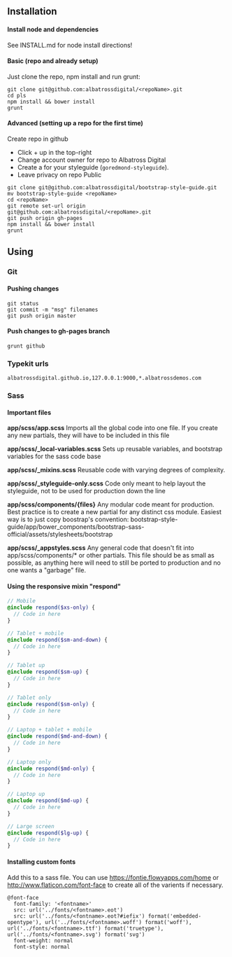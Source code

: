 ## Installation

#### Install node and dependencies

See INSTALL.md for node install directions!

#### Basic (repo and  already setup)
Just clone the repo, npm install and run grunt:
```
git clone git@github.com:albatrossdigital/<repoName>.git
cd pls
npm install && bower install 
grunt
```

#### Advanced (setting up a repo for the first time)
Create repo in github
* Click + up in the top-right
* Change account owner for repo to Albatross Digital
* Create a <repoName> for your styleguide (`goredmond-styleguide`). 
* Leave privacy on repo Public
```
git clone git@github.com:albatrossdigital/bootstrap-style-guide.git
mv bootstrap-style-guide <repoName>
cd <repoName>
git remote set-url origin git@github.com:albatrossdigital/<repoName>.git
git push origin gh-pages
npm install && bower install 
grunt
```

## Using

### Git

#### Pushing changes
```
git status
git commit -m "msg" filenames
git push origin master
```

#### Push changes to gh-pages branch
```
grunt github
```

### Typekit urls
```
albatrossdigital.github.io,127.0.0.1:9000,*.albatrossdemos.com
```

### Sass

#### Important files

**app/scss/app.scss**
Imports all the global code into one file. If you create any new partials, they will have to be included in this file

**app/scss/_local-variables.scss**
Sets up reusable variables, and bootstrap variables for the sass code base

**app/scss/_mixins.scss**
Reusable code with varying degrees of complexity.

**app/scss/_styleguide-only.scss**
Code only meant to help layout the styleguide, not to be used for production down the line

**app/scss/components/{files}**
Any modular code meant for production.  Best practice is to create a new partial for any distinct css module.  Easiest way is to just copy boostrap's convention: bootstrap-style-guide/app/bower_components/bootstrap-sass-official/assets/stylesheets/bootstrap 

**app/scss/_appstyles.scss**
Any general code that doesn't fit into app/scss/components/* or other partials.  This file should be as small as possible, as anything here will need to still be ported to production and no one wants a "garbage" file.

#### Using the responsive mixin "respond"

```scss
// Mobile
@include respond($xs-only) {
  // Code in here
}

// Tablet + mobile
@include respond($sm-and-down) {
  // Code in here
}

// Tablet up
@include respond($sm-up) {
  // Code in here
}

// Tablet only
@include respond($sm-only) {
  // Code in here
}

// Laptop + tablet + mobile
@include respond($md-and-down) {
  // Code in here
}

// Laptop only
@include respond($md-only) {
  // Code in here
}

// Laptop up
@include respond($md-up) {
  // Code in here
}

// Large screen
@include respond($lg-up) {
  // Code in here
}
```

#### Installing custom fonts
Add this to a sass file. You can use https://fontie.flowyapps.com/home or http://www.flaticon.com/font-face to create all of the varients if necessary.
```
@font-face
  font-family: '<fontname>'
  src: url('../fonts/<fontname>.eot')
  src: url('../fonts/<fontname>.eot?#iefix') format('embedded-opentype'), url('../fonts/<fontname>.woff') format('woff'), url('../fonts/<fontname>.ttf') format('truetype'), url('../fonts/<fontname>.svg') format('svg')
  font-weight: normal
  font-style: normal
```
